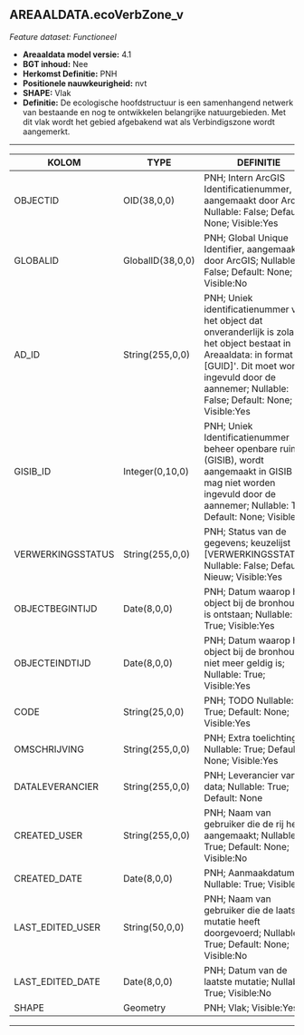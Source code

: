 ## AREAALDATA.ecoVerbZone_v

*Feature dataset: Functioneel*


* __Areaaldata model versie:__ 4.1
* __BGT inhoud:__ Nee
* __Herkomst Definitie:__ PNH
* __Positionele nauwkeurigheid:__ nvt
* __SHAPE:__ Vlak
* __Definitie:__ De ecologische hoofdstructuur is een samenhangend netwerk van bestaande en nog te ontwikkelen belangrijke natuurgebieden. Met dit vlak wordt het gebied afgebakend wat als Verbindigszone wordt aangemerkt.

***

|KOLOM                               |TYPE               |DEFINITIE|
|------                              |----               |-----    |
|OBJECTID                            |OID(38,0,0)        |PNH; Intern ArcGIS Identificatienummer, aangemaakt door ArcGIS; Nullable: False; Default: None; Visible:Yes|
|GLOBALID                            |GlobalID(38,0,0)   |PNH; Global Unique Identifier,  aangemaakt door ArcGIS; Nullable: False; Default: None; Visible:No|
|AD_ID                               |String(255,0,0)    |PNH; Uniek identificatienummer voor het object dat onveranderlijk is zolang het object bestaat in Areaaldata: in format 'AD.[GUID]'. Dit moet worden ingevuld door de aannemer; Nullable: False; Default: None; Visible:Yes|
|GISIB_ID                            |Integer(0,10,0)    |PNH; Uniek Identificatienummer beheer openbare ruimte (GISIB), wordt aangemaakt in GISIB en mag niet worden ingevuld door de aannemer; Nullable: True; Default: None; Visible:No|
|VERWERKINGSSTATUS                   |String(255,0,0)    |PNH; Status van de gegevens; keuzelijst [VERWERKINGSSTATUS]; Nullable: False; Default: Nieuw; Visible:Yes|
|OBJECTBEGINTIJD                     |Date(8,0,0)        |PNH; Datum waarop het object bij de bronhouder is ontstaan; Nullable: True; Visible:Yes|
|OBJECTEINDTIJD                      |Date(8,0,0)        |PNH; Datum waarop het object bij de bronhouder niet meer geldig is; Nullable: True; Visible:Yes|
|CODE                                |String(25,0,0)     |PNH; TODO Nullable: True; Default: None; Visible:Yes|
|OMSCHRIJVING                        |String(255,0,0)    |PNH; Extra toelichting; Nullable: True; Default: None; Visible:Yes|
|DATALEVERANCIER                     |String(255,0,0)    |PNH; Leverancier van de data; Nullable: True; Default: None|
|CREATED_USER                        |String(255,0,0)    |PNH; Naam van gebruiker die de rij heeft aangemaakt; Nullable: True; Default: None; Visible:No|
|CREATED_DATE                        |Date(8,0,0)        |PNH; Aanmaakdatum; Nullable: True; Visible:No|
|LAST_EDITED_USER                    |String(50,0,0)     |PNH; Naam van gebruiker die de laatste mutatie heeft doorgevoerd; Nullable: True; Default: None; Visible:No|
|LAST_EDITED_DATE                    |Date(8,0,0)        |PNH; Datum van de laatste mutatie; Nullable: True; Visible:No|
|SHAPE                               |Geometry           |PNH; Vlak; Visible:Yes|

***
